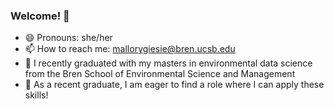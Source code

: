 ### Welcome! 👋
- 😄 Pronouns: she/her
- 📫 How to reach me: mallorygiesie@bren.ucsb.edu
- 🌱 I recently graduated with my masters in environmental data science from the Bren School of Environmental Science and Management 
- 🔭 As a recent graduate, I am eager to find a role where I can apply these skills!
